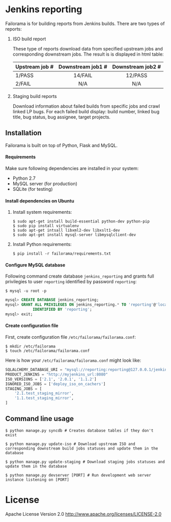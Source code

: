 # Jenkins reporting

Failorama is for building reports from Jenkins builds. There are 
two types of reports:

1. ISO build report

   These type of reports download data from specified upstream jobs and
   corresponding downstream jobs. The result is is displayed in html table:

   | Upstream job # | Downstream job1 # | Downstream job2 # |
   |----------------|:-----------------:|:-----------------:|
   |     1/PASS     |      14/FAIL      |       12/PASS     |
   |     2/FAIL     |        N/A        |        N/A        |

2. Staging build reports

   Download information about failed builds from specific jobs and
   crawl linked LP bugs. For each failed build display: build number,
   linked bug title, bug status, bug assignee, target projects.

## Installation

Failorama is built on top of Python, Flask and MySQL.

#### Requirements

Make sure following dependencies are installed in your system:
* Python 2.7
* MySQL server (for production)
* SQLite (for testing)


#### Install dependencies on Ubuntu

1. Install system requirements:
    ```shell
    $ sudo apt-get install build-essential python-dev python-pip
    $ sudo pip install virtualenv
    $ sudo apt-get intsall libxml2-dev libxslt1-dev
    $ sudo apt-get install mysql-server libmysqlclient-dev
    ```

2. Install Python requirements:
    ```shell
    $ pip install -r failorama/requirements.txt
    ```


#### Configure MySQL database

Following command create database `jenkins_reporting` and grants
full privilegies to user `reporting` identified by password `reporting`:

```shell
$ mysql -u root -p
```

```sql
mysql> CREATE DATABASE jenkins_reporting;
mysql> GRANT ALL PRIVILEGES ON jenkins_reporting.* TO 'reporting'@'localhost' \
            IDENTIFIED BY 'reporting';
mysql> exit;
```


#### Create configuration file

First, create configuration file `/etc/failorama/failorama.conf`:

```shell
$ mkdir /etc/failorama
$ touch /etc/failorama/failorama.conf
```

Here is how your `/etc/failorama/failorama.conf` might look like:
```python
SQLALCHEMY_DATABASE_URI = "mysql://reporting:reporting@127.0.0.1/jenkins_reporting"
PRODUCT_JENKINS = "http://myjenkins_url:8080"
ISO_VERSIONS = ['2.1', '2.0.1', '1.1.2']
IGNORED_ISO_JOBS = ['deploy_iso_on_cachers']
STAGING_JOBS = [
    '2.1.test_staging_mirror',
    '1.1.test_staging_mirror',
]
```

## Command line usage

    $ python manage.py syncdb # Creates database tables if they don't exist

    $ python manage.py update-iso # Download upstream ISO and corresponding downstream build jobs statuses and update them in the database

    $ python manage.py update-staging # Download staging jobs statuses and update them in the database

    $ python manage.py devserver [PORT] # Run development web server instance listening on [PORT]


# License
Apache License Version 2.0 http://www.apache.org/licenses/LICENSE-2.0
